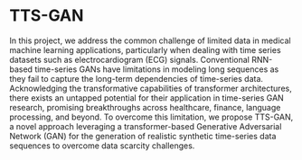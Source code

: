 # TTS-GAN
In this project, we address the common challenge of limited data in medical machine learning applications, particularly when dealing with time series datasets such as electrocardiogram (ECG) signals. 
Conventional RNN-based time-series GANs have limitations in modeling long sequences as they fail to capture the long-term dependencies of time-series data.
Acknowledging the transformative capabilities of transformer architectures, there exists an untapped potential for their application in time-series GAN research, promising breakthroughs across healthcare, finance, language processing, and beyond.
To overcome this limitation, we propose TTS-GAN, a novel approach leveraging a transformer-based Generative Adversarial Network (GAN) for the generation of realistic synthetic time-series data sequences to overcome data scarcity challenges.
